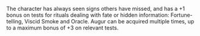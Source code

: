 The character has always seen signs others have missed, and has a +1 bonus on tests for rituals dealing with fate or hidden information: Fortune-telling, Viscid Smoke and Oracle. Augur can be acquired multiple times, up to a maximum bonus of +3 on relevant tests.